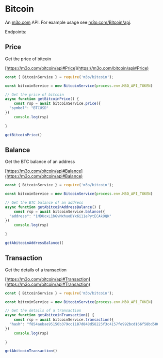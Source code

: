 # Bitcoin

An [m3o.com](https://m3o.com) API. For example usage see [m3o.com/Bitcoin/api](https://m3o.com/Bitcoin/api).

Endpoints:

## Price

Get the price of bitcoin


[https://m3o.com/bitcoin/api#Price](https://m3o.com/bitcoin/api#Price)

```js
const { BitcoinService } = require('m3o/bitcoin');

const bitcoinService = new BitcoinService(process.env.M3O_API_TOKEN)

// Get the price of bitcoin
async function getBitcoinPrice() {
	const rsp = await bitcoinService.price({
  "symbol": "BTCUSD"
})
	console.log(rsp)
	
}

getBitcoinPrice()
```
## Balance

Get the BTC balance of an address


[https://m3o.com/bitcoin/api#Balance](https://m3o.com/bitcoin/api#Balance)

```js
const { BitcoinService } = require('m3o/bitcoin');

const bitcoinService = new BitcoinService(process.env.M3O_API_TOKEN)

// Get the BTC balance of an address
async function getAbitcoinAddressBalance() {
	const rsp = await bitcoinService.balance({
  "address": "1MDUoxL1bGvMxhuoDYx6i11ePytECAk9QK"
})
	console.log(rsp)
	
}

getAbitcoinAddressBalance()
```
## Transaction

Get the details of a transaction


[https://m3o.com/bitcoin/api#Transaction](https://m3o.com/bitcoin/api#Transaction)

```js
const { BitcoinService } = require('m3o/bitcoin');

const bitcoinService = new BitcoinService(process.env.M3O_API_TOKEN)

// Get the details of a transaction
async function getAbitcoinTransaction() {
	const rsp = await bitcoinService.transaction({
  "hash": "f854aebae95150b379cc1187d848d58225f3c4157fe992bcd166f58bd5063449"
})
	console.log(rsp)
	
}

getAbitcoinTransaction()
```
